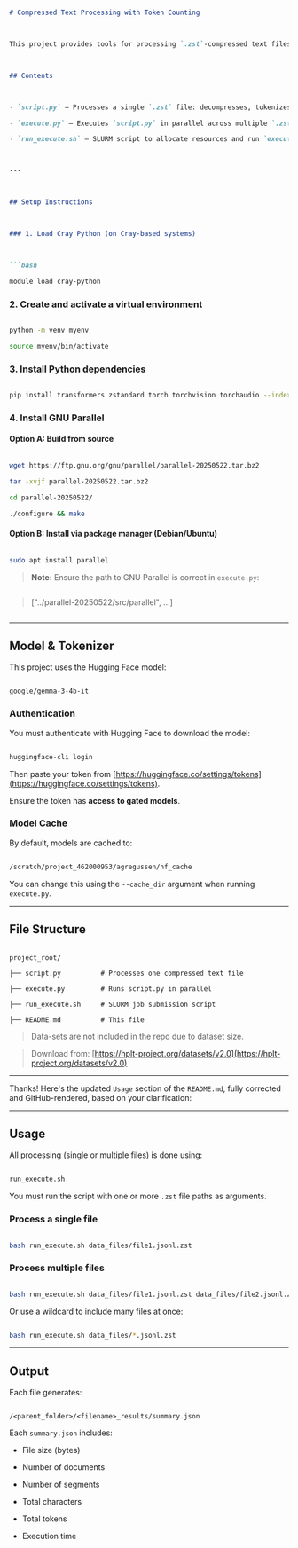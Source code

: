 ````markdown

# Compressed Text Processing with Token Counting



This project provides tools for processing `.zst`-compressed text files using Hugging Face tokenizers and GNU Parallel.



## Contents



- `script.py` — Processes a single `.zst` file: decompresses, tokenizes, and collects text statistics.

- `execute.py` — Executes `script.py` in parallel across multiple `.zst` files and manages output directories.

- `run_execute.sh` — SLURM script to allocate resources and run `execute.py` efficiently on HPC systems.



---



## Setup Instructions



### 1. Load Cray Python (on Cray-based systems)



```bash

module load cray-python

````



### 2. Create and activate a virtual environment



```bash

python -m venv myenv

source myenv/bin/activate

```



### 3. Install Python dependencies



```bash

pip install transformers zstandard torch torchvision torchaudio --index-url https://download.pytorch.org/whl/cpu

```



### 4. Install GNU Parallel



#### Option A: Build from source



```bash

wget https://ftp.gnu.org/gnu/parallel/parallel-20250522.tar.bz2

tar -xvjf parallel-20250522.tar.bz2

cd parallel-20250522/

./configure && make

```



#### Option B: Install via package manager (Debian/Ubuntu)



```bash

sudo apt install parallel

```



> **Note:** Ensure the path to GNU Parallel is correct in `execute.py`:

>

> ```python

> ["../parallel-20250522/src/parallel", ...]

> ```



---



## Model & Tokenizer



This project uses the Hugging Face model:



```

google/gemma-3-4b-it

```



### Authentication



You must authenticate with Hugging Face to download the model:



```bash

huggingface-cli login

```



Then paste your token from [https://huggingface.co/settings/tokens](https://huggingface.co/settings/tokens).

Ensure the token has **access to gated models**.



### Model Cache



By default, models are cached to:



```bash

/scratch/project_462000953/agregussen/hf_cache

```



You can change this using the `--cache_dir` argument when running `execute.py`.



---



## File Structure



```

project_root/

├── script.py          # Processes one compressed text file

├── execute.py         # Runs script.py in parallel

├── run_execute.sh     # SLURM job submission script

├── README.md          # This file

```



> Data-sets are not included in the repo due to dataset size.

> Download from: [https://hplt-project.org/datasets/v2.0](https://hplt-project.org/datasets/v2.0)



---



Thanks! Here's the updated `Usage` section of the `README.md`, fully corrected and GitHub-rendered, based on your clarification:



---



## Usage



All processing (single or multiple files) is done using:



```bash

run_execute.sh

````



You must run the script with one or more `.zst` file paths as arguments.



### Process a single file



```bash

bash run_execute.sh data_files/file1.jsonl.zst

```



### Process multiple files



```bash

bash run_execute.sh data_files/file1.jsonl.zst data_files/file2.jsonl.zst data_files/file3.jsonl.zst

```



Or use a wildcard to include many files at once:



```bash

bash run_execute.sh data_files/*.jsonl.zst

```



---



## Output



Each file generates:



```

/<parent_folder>/<filename>_results/summary.json

```



Each `summary.json` includes:



* File size (bytes)

* Number of documents

* Number of segments

* Total characters

* Total tokens

* Execution time



